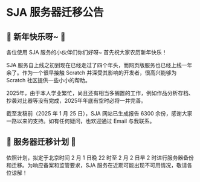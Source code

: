 # SJA 服务器迁移公告

## 🎇 新年快乐呀~ 🎇

各位使用 SJA 服务的小伙伴们你们好呀~ 首先祝大家农历新年快乐！

SJA 服务自上线之初到现在已经走过了四个年头，而网页版服务也已经上线一年余了。作为一个很早接触 Scratch 并深受其影响的开发者，很高兴能够为 Scratch 社区提供一些小小的帮助。

2025年，由于本人学业繁忙，尚且还有相当多搁置的工作，例如作品分析存档、抄袭对比器等没有完成，2025年年底有空时必将一并完善。

截至发稿前（2025 年 1 月 25 日），SJA 网站已生成报告 6300 余份，感谢大家一路以来的支持。如有任何疑问，也欢迎通过 Email 与我联系。

## 🔁 服务器迁移计划 🔁

依照计划，拟定于北京时间 2 月 1 日晚 22 时至 2 月 2 日早 2 时进行服务器备份和迁移。为响应备案和监管要求，SJA 服务在近期可能出现不可用情况，敬请各位谅解！